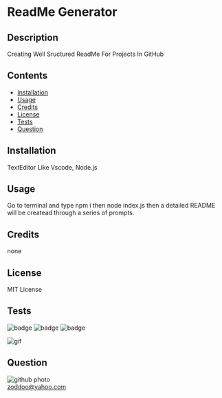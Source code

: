 
# ReadMe Generator

## Description

Creating Well Sructured ReadMe For Projects In GitHub

## Contents

* [Installation](#installation)
* [Usage](#usage)
* [Credits](#credits)
* [License](#license)
* [Tests](#tests)
* [Question](#question)
                 
## Installation

TextEditor Like Vscode, Node.js
                
## Usage

Go to terminal and type npm i then node index.js then a detailed README will be createad through a series of prompts.

## Credits
 
none 

## License

MIT License 
                
## Tests

![badge](https://img.shields.io/badge/Moddoo-ahmed-yellowgreen)
![badge](https://img.shields.io/badge/JS-100%-orange)
![badge](https://img.shields.io/badge/Coverage-80%-blue)

![gif](https://media.giphy.com/media/UQlfYQugD7rmccwlv9/giphy.gif )
                
## Question

![github photo](https://avatars2.githubusercontent.com/u/58055188?v=4)                  
zoddoo@yahoo.com
              
